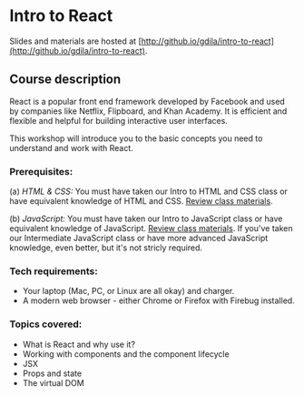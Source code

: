 # Intro to React

Slides and materials are hosted at [http://github.io/gdila/intro-to-react](http://github.io/gdila/intro-to-react).

## Course description

React is a popular front end framework developed by Facebook and used by companies like Netflix, Flipboard, and Khan Academy. It is efficient and flexible and helpful for building interactive user interfaces.

This workshop will introduce you to the basic concepts you need to understand and work with React.

### Prerequisites:

(a) *HTML & CSS:* You must have taken our Intro to HTML and CSS class or have equivalent knowledge of HTML and CSS. [Review class materials](https://www.girldevelopit.com/materials/html-intro).

(b) *JavaScript:* You must have taken our Intro to JavaScript class or have equivalent knowledge of JavaScript. [Review class materials](https://www.girldevelopit.com/materials/intro-js). If you've taken our Intermediate JavaScript class or have more advanced JavaScript knowledge, even better, but it's not stricly required.


### Tech requirements:

 - Your laptop (Mac, PC, or Linux are all okay) and charger.
 - A modern web browser - either Chrome or Firefox with Firebug installed.


### Topics covered:

 - What is React and why use it?
 - Working with components and the component lifecycle
 - JSX
 - Props and state
 - The virtual DOM